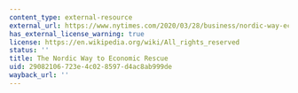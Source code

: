 ```yaml
---
content_type: external-resource
external_url: https://www.nytimes.com/2020/03/28/business/nordic-way-economic-rescue-virus.html
has_external_license_warning: true
license: https://en.wikipedia.org/wiki/All_rights_reserved
status: ''
title: The Nordic Way to Economic Rescue
uid: 29082106-723e-4c02-8597-d4ac8ab999de
wayback_url: ''
---
```


